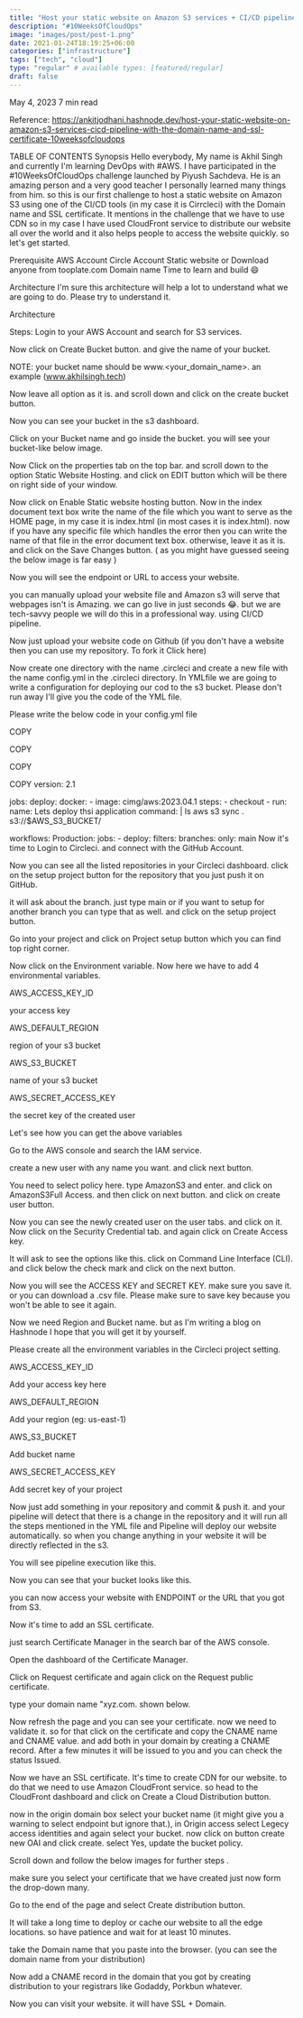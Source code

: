 ```yaml
---
title: "Host your static website on Amazon S3 services + CI/CD pipeline with the domain name and SSL certificate"
description: "#10WeeksOfCloudOps"
image: "images/post/post-1.png"
date: 2021-01-24T18:19:25+06:00
categories: ["infrastructure"]
tags: ["tech", "cloud"]
type: "regular" # available types: [featured/regular]
draft: false
---
```




May 4, 2023
7 min read

Reference:
https://ankitjodhani.hashnode.dev/host-your-static-website-on-amazon-s3-services-cicd-pipeline-with-the-domain-name-and-ssl-certificate-10weeksofcloudops

TABLE OF CONTENTS
Synopsis
Hello everybody, My name is Akhil Singh and currently I'm learning DevOps with #AWS. I have participated in the #10WeeksOfCloudOps challenge launched by Piyush Sachdeva. He is an amazing person and a very good teacher I personally learned many things from him. so this is our first challenge to host a static website on Amazon S3 using one of the CI/CD tools (in my case it is Cirrcleci) with the Domain name and SSL certificate. It mentions in the challenge that we have to use CDN so in my case I have used CloudFront service to distribute our website all over the world and it also helps people to access the website quickly. so let's get started.

Prerequisite
AWS Account
Circle Account
Static website or Download anyone from tooplate.com
Domain name
Time to learn and build 😄

Architecture
I'm sure this architecture will help a lot to understand what we are going to do. Please try to understand it.

Architecture

Steps:
Login to your AWS Account and search for S3 services.

Now click on Create Bucket button. and give the name of your bucket.

NOTE: your bucket name should be www.<your_domain_name>. an example (www.akhilsingh.tech)



Now leave all option as it is. and scroll down and click on the create bucket button.

Now you can see your bucket in the s3 dashboard.

Click on your Bucket name and go inside the bucket. you will see your bucket-like below image.



Now Click on the properties tab on the top bar. and scroll down to the option Static Website Hosting. and click on EDIT button which will be there on right side of your window.



Now click on Enable Static website hosting button. Now in the index document text box write the name of the file which you want to serve as the HOME page, in my case it is index.html (in most cases it is index.html). now if you have any specific file which handles the error then you can write the name of that file in the error document text box. otherwise, leave it as it is. and click on the Save Changes button. ( as you might have guessed seeing the below image is far easy )



Now you will see the endpoint or URL to access your website.



you can manually upload your website file and Amazon s3 will serve that webpages isn't is Amazing. we can go live in just seconds 😂. but we are tech-savvy people we will do this in a professional way. using CI/CD pipeline.

Now just upload your website code on Github (if you don't have a website then you can use my repository. To fork it Click here)

Now create one directory with the name .circleci and create a new file with the name config.yml in the .circleci directory. In YMLfile we are going to write a configuration for deploying our cod to the s3 bucket. Please don't run away I'll give you the code of the YML file.

Please write the below code in your config.yml file


COPY

COPY

COPY

COPY
version: 2.1

jobs:
  deploy:
    docker:
      - image: cimg/aws:2023.04.1
    steps:
      - checkout
      - run:
          name: Lets deploy thsi application
          command: |
            ls
            aws s3 sync . s3://$AWS_S3_BUCKET/

workflows:
  Production:
    jobs:
      - deploy:
          filters:
            branches:
              only: main
Now it's time to Login to Circleci. and connect with the GitHub Account.

Now you can see all the listed repositories in your Circleci dashboard. click on the setup project button for the repository that you just push it on GitHub.



it will ask about the branch. just type main or if you want to setup for another branch you can type that as well. and click on the setup project button.



Go into your project and click on Project setup button which you can find top right corner.



Now click on the Environment variable. Now here we have to add 4 environmental variables.

AWS_ACCESS_KEY_ID

your access key

AWS_DEFAULT_REGION

region of your s3 bucket

AWS_S3_BUCKET

name of your s3 bucket

AWS_SECRET_ACCESS_KEY

the secret key of the created user

Let's see how you can get the above variables

Go to the AWS console and search the IAM service.

create a new user with any name you want. and click next button.



You need to select policy here. type AmazonS3 and enter. and click on AmazonS3Full Access. and then click on next button. and click on create user button.



Now you can see the newly created user on the user tabs. and click on it. Now click on the Security Credential tab. and again click on Create Access key.



It will ask to see the options like this. click on Command Line Interface (CLI). and click below the check mark and click on the next button.



Now you will see the ACCESS KEY and SECRET KEY. make sure you save it. or you can download a .csv file. Please make sure to save key because you won't be able to see it again.



Now we need Region and Bucket name. but as I'm writing a blog on Hashnode I hope that you will get it by yourself.

Please create all the environment variables in the Circleci project setting.

AWS_ACCESS_KEY_ID

Add your access key here

AWS_DEFAULT_REGION

Add your region (eg: us-east-1)

AWS_S3_BUCKET

Add bucket name

AWS_SECRET_ACCESS_KEY

Add secret key of your project

Now just add something in your repository and commit & push it. and your pipeline will detect that there is a change in the repository and it will run all the steps mentioned in the YML file and Pipeline will deploy our website automatically. so when you change anything in your website it will be directly reflected in the s3.

You will see pipeline execution like this.



Now you can see that your bucket looks like this.



you can now access your website with ENDPOINT or the URL that you got from S3.

Now it's time to add an SSL certificate.

just search Certificate Manager in the search bar of the AWS console.

Open the dashboard of the Certificate Manager.

Click on Request certificate and again click on the Request public certificate.



type your domain name "xyz.com. shown below.



Now refresh the page and you can see your certificate. now we need to validate it. so for that click on the certificate and copy the CNAME name and CNAME value. and add both in your domain by creating a CNAME record. After a few minutes it will be issued to you and you can check the status Issued.





Now we have an SSL certificate. It's time to create CDN for our website. to do that we need to use Amazon CloudFront service. so head to the CloudFront dashboard and click on Create a Cloud Distribution button.



now in the origin domain box select your bucket name (it might give you a warning to select endpoint but ignore that.), in Origin access select Legecy access identities and again select your bucket. now click on button create new OAI and click create. select Yes, update the bucket policy.



Scroll down and follow the below images for further steps .



make sure you select your certificate that we have created just now form the drop-down many.



Go to the end of the page and select Create distribution button.

It will take a long time to deploy or cache our website to all the edge locations. so have patience and wait for at least 10 minutes.

take the Domain name that you paste into the browser. (you can see the domain name from your distribution)





Now add a CNAME record in the domain that you got by creating distribution to your registrars like Godaddy, Porkbun whatever.



Now you can visit your website. it will have SSL + Domain.